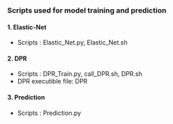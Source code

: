 ### Scripts used for model training and prediction

#### 1. Elastic-Net
- Scripts : Elastic_Net.py, Elastic_Net.sh

#### 2. DPR
- Scripts : DPR_Train.py, call_DPR.sh, DPR.sh
- DPR executible file: DPR

#### 3. Prediction
- Scripts : Prediction.py


